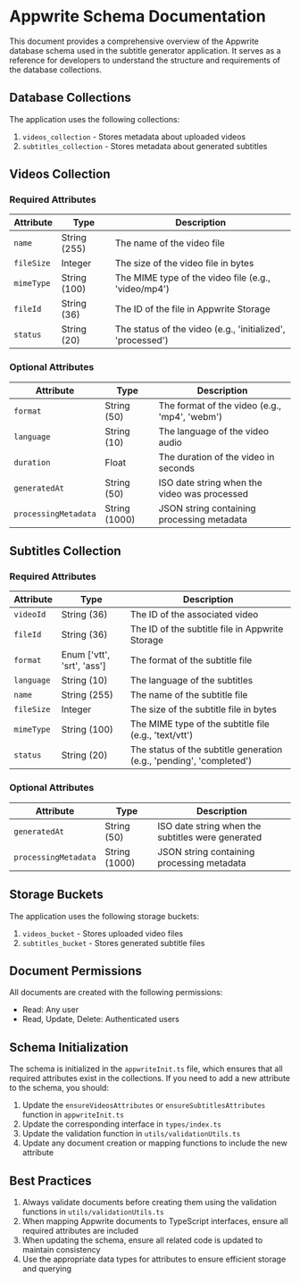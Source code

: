 # Appwrite Schema Documentation

This document provides a comprehensive overview of the Appwrite database schema used in the subtitle generator application. It serves as a reference for developers to understand the structure and requirements of the database collections.

## Database Collections

The application uses the following collections:

1. `videos_collection` - Stores metadata about uploaded videos
2. `subtitles_collection` - Stores metadata about generated subtitles

## Videos Collection

### Required Attributes

| Attribute | Type | Description |
|-----------|------|-------------|
| `name` | String (255) | The name of the video file |
| `fileSize` | Integer | The size of the video file in bytes |
| `mimeType` | String (100) | The MIME type of the video file (e.g., 'video/mp4') |
| `fileId` | String (36) | The ID of the file in Appwrite Storage |
| `status` | String (20) | The status of the video (e.g., 'initialized', 'processed') |

### Optional Attributes

| Attribute | Type | Description |
|-----------|------|-------------|
| `format` | String (50) | The format of the video (e.g., 'mp4', 'webm') |
| `language` | String (10) | The language of the video audio |
| `duration` | Float | The duration of the video in seconds |
| `generatedAt` | String (50) | ISO date string when the video was processed |
| `processingMetadata` | String (1000) | JSON string containing processing metadata |

## Subtitles Collection

### Required Attributes

| Attribute | Type | Description |
|-----------|------|-------------|
| `videoId` | String (36) | The ID of the associated video |
| `fileId` | String (36) | The ID of the subtitle file in Appwrite Storage |
| `format` | Enum ['vtt', 'srt', 'ass'] | The format of the subtitle file |
| `language` | String (10) | The language of the subtitles |
| `name` | String (255) | The name of the subtitle file |
| `fileSize` | Integer | The size of the subtitle file in bytes |
| `mimeType` | String (100) | The MIME type of the subtitle file (e.g., 'text/vtt') |
| `status` | String (20) | The status of the subtitle generation (e.g., 'pending', 'completed') |

### Optional Attributes

| Attribute | Type | Description |
|-----------|------|-------------|
| `generatedAt` | String (50) | ISO date string when the subtitles were generated |
| `processingMetadata` | String (1000) | JSON string containing processing metadata |

## Storage Buckets

The application uses the following storage buckets:

1. `videos_bucket` - Stores uploaded video files
2. `subtitles_bucket` - Stores generated subtitle files

## Document Permissions

All documents are created with the following permissions:
- Read: Any user
- Read, Update, Delete: Authenticated users

## Schema Initialization

The schema is initialized in the `appwriteInit.ts` file, which ensures that all required attributes exist in the collections. If you need to add a new attribute to the schema, you should:

1. Update the `ensureVideosAttributes` or `ensureSubtitlesAttributes` function in `appwriteInit.ts`
2. Update the corresponding interface in `types/index.ts`
3. Update the validation function in `utils/validationUtils.ts`
4. Update any document creation or mapping functions to include the new attribute

## Best Practices

1. Always validate documents before creating them using the validation functions in `utils/validationUtils.ts`
2. When mapping Appwrite documents to TypeScript interfaces, ensure all required attributes are included
3. When updating the schema, ensure all related code is updated to maintain consistency
4. Use the appropriate data types for attributes to ensure efficient storage and querying

